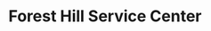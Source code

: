 ---
title: "Forest Hill Service Center"
url: /lynchburg/forest-hill-service-center/
shop: Autowerkstatt
---